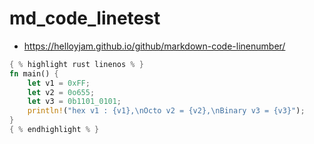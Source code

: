 # md_code_linetest

- https://helloyjam.github.io/github/markdown-code-linenumber/

```rs
{ % highlight rust linenos % }
fn main() {
    let v1 = 0xFF;
    let v2 = 0o655;
    let v3 = 0b1101_0101;
    println!("hex v1 : {v1},\nOcto v2 = {v2},\nBinary v3 = {v3}");
}
{ % endhighlight % }
```
